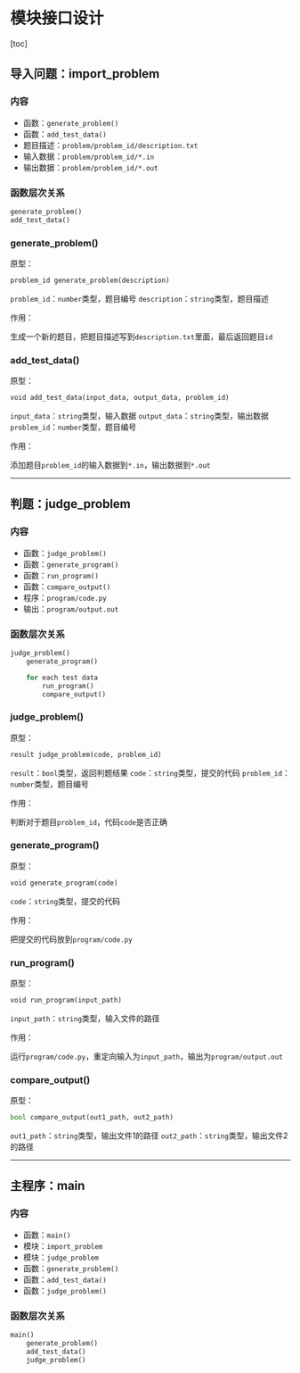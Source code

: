 # 模块接口设计

[toc]

## 导入问题：import_problem

### 内容

- 函数：`generate_problem()`
- 函数：`add_test_data()`
- 题目描述：`problem/problem_id/description.txt`
- 输入数据：`problem/problem_id/*.in`
- 输出数据：`problem/problem_id/*.out`

### 函数层次关系

```python
generate_problem()
add_test_data()
```

### generate_problem()

原型：

```python
problem_id generate_problem(description)
```
`problem_id`：`number`类型，题目编号
`description`：`string`类型，题目描述

作用：

生成一个新的题目，把题目描述写到`description.txt`里面，最后返回题目`id`

### add_test_data()

原型：

```python
void add_test_data(input_data, output_data, problem_id)
```
`input_data`：`string`类型，输入数据
`output_data`：`string`类型，输出数据
`problem_id`：`number`类型，题目编号

作用：

添加题目`problem_id`的输入数据到`*.in`，输出数据到`*.out`

---

## 判题：judge_problem

### 内容

- 函数：`judge_problem()`
- 函数：`generate_program()`
- 函数：`run_program()`
- 函数：`compare_output()`
- 程序：`program/code.py`
- 输出：`program/output.out`

### 函数层次关系

```python
judge_problem()
    generate_program()

    for each test data
        run_program()
        compare_output()
```

### judge_problem()

原型：

```python
result judge_problem(code, problem_id)
```
`result`：`bool`类型，返回判题结果
`code`：`string`类型，提交的代码
`problem_id`：`number`类型，题目编号

作用：

判断对于题目`problem_id`，代码`code`是否正确

### generate_program()

原型：

```python
void generate_program(code)
```
`code`：`string`类型，提交的代码

作用：

把提交的代码放到`program/code.py`

### run_program()

原型：

```python
void run_program(input_path)
```
`input_path`：`string`类型，输入文件的路径

作用：

运行`program/code.py`，重定向输入为`input_path`，输出为`program/output.out`

### compare_output()

原型：

```python
bool compare_output(out1_path, out2_path)
```
`out1_path`：`string`类型，输出文件1的路径
`out2_path`：`string`类型，输出文件2的路径

---

## 主程序：main

### 内容

- 函数：`main()`
- 模块：`import_problem`
- 模块：`judge_problem`
- 函数：`generate_problem()`
- 函数：`add_test_data()`
- 函数：`judge_problem()`

### 函数层次关系

```python
main()
    generate_problem()
    add_test_data()
    judge_problem()
```

